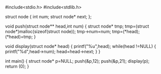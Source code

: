 #include<stdio.h>
#include<stdlib.h>

struct node
{
int num;
struct node* next;
};

void  push(struct node** head,int num)
{
struct node* tmp;
tmp=(struct node*)malloc(sizeof(struct node));
tmp->num=num;
tmp=(*head);
(*head)=tmp;
}

void display(struct node* head)
{
printf("%u",head);
while(head !=NULL)
{
printf("%d",head->num);
head=head->next;
}
}

int main()
{
struct node* p=NULL;
push(&p,12);
push(&p,21);
display(p);
return (0);
}
